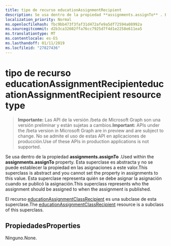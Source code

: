 ```yaml
---
title: tipo de recurso educationAssignmentRecipient
description: Se usa dentro de la propiedad **assignments.assignTo** . Esta superclase es abstracta y no se puede
localization_priority: Normal
ms.openlocfilehash: fbc9bb473f3faf31d472afe9a5df72594a08992a
ms.sourcegitcommit: d2b3ca32602ffa76cc7925d7f4d1e2258e611ea5
ms.translationtype: MT
ms.contentlocale: es-ES
ms.lasthandoff: 01/11/2019
ms.locfileid: "27827436"
---
```

# <a name="educationassignmentrecipient-resource-type"></a><span data-ttu-id="e8bbf-104">tipo de recurso educationAssignmentRecipient</span><span class="sxs-lookup"><span data-stu-id="e8bbf-104">educationAssignmentRecipient resource type</span></span>

> <span data-ttu-id="e8bbf-105">**Importante:** Las API de la versión /beta de Microsoft Graph son una versión preliminar y están sujetas a cambios.</span><span class="sxs-lookup"><span data-stu-id="e8bbf-105">**Important:** APIs under the /beta version in Microsoft Graph are in preview and are subject to change.</span></span> <span data-ttu-id="e8bbf-106">No se admite el uso de estas API en aplicaciones de producción.</span><span class="sxs-lookup"><span data-stu-id="e8bbf-106">Use of these APIs in production applications is not supported.</span></span>

<span data-ttu-id="e8bbf-107">Se usa dentro de la propiedad **assignments.assignTo** .</span><span class="sxs-lookup"><span data-stu-id="e8bbf-107">Used within the **assignments.assignTo** property.</span></span> <span data-ttu-id="e8bbf-108">Esta superclase es abstracta y no se puede establecer la propiedad en las asignaciones a este valor.</span><span class="sxs-lookup"><span data-stu-id="e8bbf-108">This superclass is abstract and you cannot set the property in assignments to this value.</span></span> <span data-ttu-id="e8bbf-109">Esta superclase representa quién se debe asignar la asignación cuando se publicó la asignación.</span><span class="sxs-lookup"><span data-stu-id="e8bbf-109">This superclass represents who the assignment should be assigned to when the assignment is published.</span></span>


<span data-ttu-id="e8bbf-110">El recurso [educationAssignmentClassRecipient](educationassignmentclassrecipient.md) es una subclase de esta superclase.</span><span class="sxs-lookup"><span data-stu-id="e8bbf-110">The [educationAssignmentClassRecipient](educationassignmentclassrecipient.md) resource is a subclass of this superclass.</span></span>

## <a name="properties"></a><span data-ttu-id="e8bbf-111">Propiedades</span><span class="sxs-lookup"><span data-stu-id="e8bbf-111">Properties</span></span>
<span data-ttu-id="e8bbf-112">Ninguno.</span><span class="sxs-lookup"><span data-stu-id="e8bbf-112">None.</span></span>

<!-- uuid: 8fcb5dbc-d5aa-4681-8e31-b001d5168d79
2015-10-25 14:57:30 UTC -->
<!-- {
  "type": "#page.annotation",
  "description": "educationAssignmentRecipient resource",
  "keywords": "",
  "section": "documentation",
  "tocPath": ""
}-->
